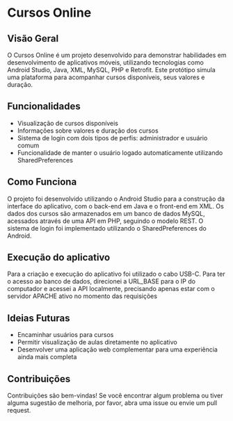 # Cursos Online 

## Visão Geral
O Cursos Online é um projeto desenvolvido para demonstrar habilidades em desenvolvimento de aplicativos móveis, utilizando tecnologias como Android Studio, Java, XML, MySQL, PHP e Retrofit. Este protótipo simula uma plataforma para acompanhar cursos disponíveis, seus valores e duração.

## Funcionalidades
- Visualização de cursos disponíveis
- Informações sobre valores e duração dos cursos
- Sistema de login com dois tipos de perfis: administrador e usuário comum
- Funcionalidade de manter o usuário logado automaticamente utilizando SharedPreferences

## Como Funciona
O projeto foi desenvolvido utilizando o Android Studio para a construção da interface do aplicativo, com o back-end em Java e o front-end em XML. Os dados dos cursos são armazenados em um banco de dados MySQL, acessados através de uma API em PHP, seguindo o modelo REST. O sistema de login foi implementado utilizando o SharedPreferences do Android.

## Execução do aplicativo 
Para a criação e execução do aplicativo foi utilizado o cabo USB-C. Para ter o acesso ao banco de dados, direcionei a URL_BASE para o IP do computador e acessei a API localmente, precisando apenas estar com o servidor APACHE ativo no momento das requisições 
## Ideias Futuras
- Encaminhar usuários para cursos
- Permitir visualização de aulas diretamente no aplicativo
- Desenvolver uma aplicação web complementar para uma experiência ainda mais completa

## Contribuições
Contribuições são bem-vindas! Se você encontrar algum problema ou tiver alguma sugestão de melhoria, por favor, abra uma issue ou envie um pull request.
